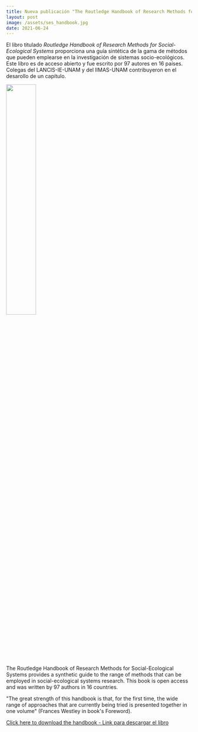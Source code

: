 ```yaml
---
title: Nueva publicación "The Routledge Handbook of Research Methods for Social-Ecological Systems"
layout: post
image: /assets/ses_handbook.jpg
date: 2021-06-24
---
```


El libro titulado _Routledge Handbook of Research Methods for Social-Ecological Systems_ proporciona una guía sintética de la gama de métodos que pueden emplearse en la investigación de sistemas socio-ecológicos. Este libro es de acceso abierto y fue escrito por 97 autores en 16 países. Colegas del LANCIS-IE-UNAM y del IIMAS-UNAM contribuyeron en el desarollo de un capítulo.


<img src="/assets/ses_handbook.jpg" width="40%" />

The Routledge Handbook of Research Methods for Social-Ecological
Systems provides a synthetic guide to the range of methods that can be
employed in social-ecological systems research. 
This book is open access and was written by 97 authors in 16 countries.

"The great strength of this handbook is that, for the first time, the
wide range of approaches that are currently being tried is presented
together in one volume" (Frances Westley in book's Foreword).


[Click here to download the handbook - Link para descargar el libro](https://doi.org/10.4324/9781003021339)
